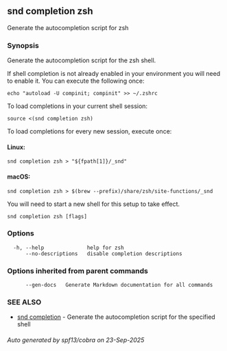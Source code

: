 ## snd completion zsh

Generate the autocompletion script for zsh

### Synopsis

Generate the autocompletion script for the zsh shell.

If shell completion is not already enabled in your environment you will need
to enable it.  You can execute the following once:

	echo "autoload -U compinit; compinit" >> ~/.zshrc

To load completions in your current shell session:

	source <(snd completion zsh)

To load completions for every new session, execute once:

#### Linux:

	snd completion zsh > "${fpath[1]}/_snd"

#### macOS:

	snd completion zsh > $(brew --prefix)/share/zsh/site-functions/_snd

You will need to start a new shell for this setup to take effect.


```
snd completion zsh [flags]
```

### Options

```
  -h, --help              help for zsh
      --no-descriptions   disable completion descriptions
```

### Options inherited from parent commands

```
      --gen-docs   Generate Markdown documentation for all commands
```

### SEE ALSO

* [snd completion](snd_completion.md)	 - Generate the autocompletion script for the specified shell

###### Auto generated by spf13/cobra on 23-Sep-2025
